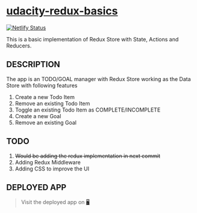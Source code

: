 # [udacity-redux-basics](https://redux-todo-goal.netlify.app/)

[![Netlify Status](https://api.netlify.com/api/v1/badges/c63cc15f-21b5-4818-a1d3-3cf60359b6e9/deploy-status)](https://app.netlify.com/sites/redux-todo-goal/deploys)

This is a basic implementation of Redux Store with State, Actions and Reducers.

## DESCRIPTION

The app is an TODO/GOAL manager with Redux Store working as the Data Store with following features

1. Create a new Todo Item
2. Remove an existing Todo Item
3. Toggle an existing Todo Item as COMPLETE/INCOMPLETE
4. Create a new Goal
5. Remove an existing Goal

## TODO

1.  ~~Would be adding the redux implementation in next commit~~
2.  Adding Redux Middleware
3.  Adding CSS to improve the UI

## DEPLOYED APP

> Visit the deployed app on [🖥](https://redux-todo-goal.netlify.app/)
